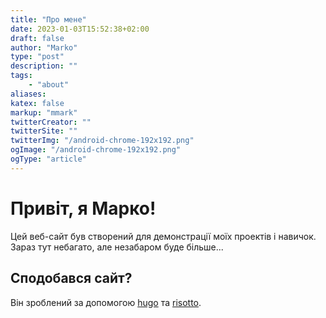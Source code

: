 ```yaml
---
title: "Про мене"
date: 2023-01-03T15:52:38+02:00
draft: false
author: "Marko"
type: "post"
description: ""
tags:
    - "about"
aliases:
katex: false
markup: "mmark"
twitterCreator: ""
twitterSite: ""
twitterImg: "/android-chrome-192x192.png"
ogImage: "/android-chrome-192x192.png"
ogType: "article"
---
```


# Привіт, я Марко!
Цей веб-сайт був створений для демонстрації моїх проектів і навичок. Зараз тут небагато, але незабаром буде більше...

## Сподобався сайт?
Він зроблений за допомогою [hugo](https://gohugo.io/) та [risotto](https://github.com/mariko357/risotto).